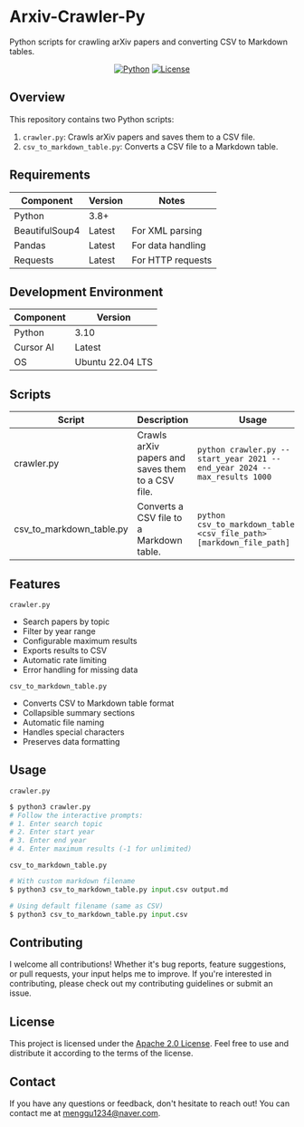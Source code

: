 # Arxiv-Crawler-Py

Python scripts for crawling arXiv papers and converting CSV to Markdown tables.

<div align="center">

[![Python](https://img.shields.io/badge/Python-3.8%2B-blue)](https://www.python.org/)
[![License](https://img.shields.io/badge/License-Apache-green.svg)](LICENSE)
</div>


## Overview
This repository contains two Python scripts:

1. `crawler.py`: Crawls arXiv papers and saves them to a CSV file.
2. `csv_to_markdown_table.py`: Converts a CSV file to a Markdown table.


## Requirements
| Component | Version | Notes |
| --------- | ------- | ----- |
| Python    | 3.8+    |       |
| BeautifulSoup4 | Latest | For XML parsing |
| Pandas | Latest | For data handling |
| Requests | Latest | For HTTP requests |

## Development Environment
| Component | Version |
| --------- | ------- |
| Python    | 3.10    |
| Cursor AI    | Latest  |
| OS        | Ubuntu 22.04 LTS |


## Scripts

<div align="center">

| Script | Description | Usage |
| --------- | ------- | ----- |
| crawler.py | Crawls arXiv papers and saves them to a CSV file. | `python crawler.py --start_year 2021 --end_year 2024 --max_results 1000` |
| csv_to_markdown_table.py | Converts a CSV file to a Markdown table. | `python csv_to_markdown_table.py <csv_file_path> [markdown_file_path]` |
</div>

## Features
`crawler.py`
- Search papers by topic
- Filter by year range
- Configurable maximum results
- Exports results to CSV
- Automatic rate limiting
- Error handling for missing data

`csv_to_markdown_table.py`
- Converts CSV to Markdown table format
- Collapsible summary sections
- Automatic file naming
- Handles special characters
- Preserves data formatting

## Usage
`crawler.py`
```python 
$ python3 crawler.py
# Follow the interactive prompts:
# 1. Enter search topic
# 2. Enter start year
# 3. Enter end year
# 4. Enter maximum results (-1 for unlimited)
``` 

`csv_to_markdown_table.py`
```python
# With custom markdown filename
$ python3 csv_to_markdown_table.py input.csv output.md

# Using default filename (same as CSV)
$ python3 csv_to_markdown_table.py input.csv
```     

## Contributing
I welcome all contributions! Whether it's bug reports, feature suggestions, or pull requests, your input helps me to improve. If you're interested in contributing, please check out my contributing guidelines or submit an issue.

## License
This project is licensed under the [Apache 2.0 License](LICENSE). Feel free to use and distribute it according to the terms of the license.

## Contact
If you have any questions or feedback, don't hesitate to reach out! You can contact me at [menggu1234@naver.com][email].

[email]: mailto:menggu1234@naver.com